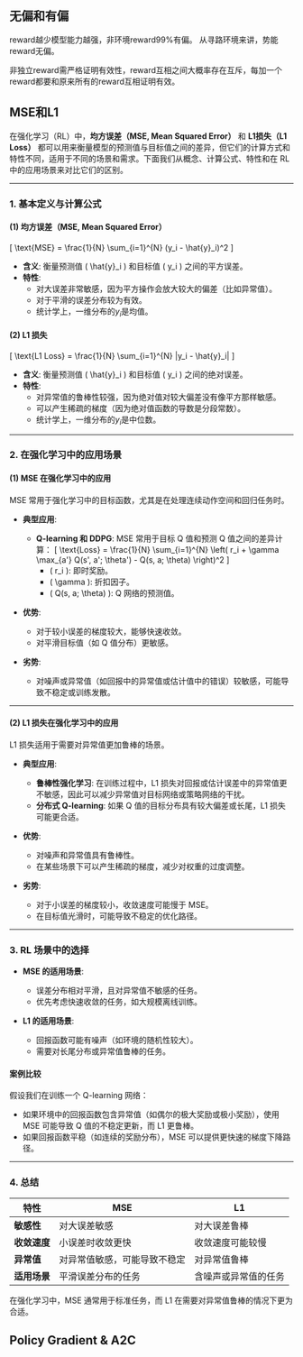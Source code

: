 ## 无偏和有偏

reward越少模型能力越强，非环境reward99%有偏。
从寻路环境来讲，势能reward无偏。

非独立reward需严格证明有效性，reward互相之间大概率存在互斥，每加一个reward都要和原来所有的reward互相证明有效。

## MSE和L1

在强化学习（RL）中，**均方误差（MSE, Mean Squared Error）** 和 **L1损失（L1 Loss）** 都可以用来衡量模型的预测值与目标值之间的差异，但它们的计算方式和特性不同，适用于不同的场景和需求。下面我们从概念、计算公式、特性和在 RL 中的应用场景来对比它们的区别。

---

### **1. 基本定义与计算公式**

#### **(1) 均方误差（MSE, Mean Squared Error）**
\[
\text{MSE} = \frac{1}{N} \sum_{i=1}^{N} (y_i - \hat{y}_i)^2
\]
- **含义**: 衡量预测值 \( \hat{y}_i \) 和目标值 \( y_i \) 之间的平方误差。
- **特性**:
  - 对大误差非常敏感，因为平方操作会放大较大的偏差（比如异常值）。
  - 对于平滑的误差分布较为有效。
  - 统计学上，一维分布的$y_i$是均值。

#### **(2) L1 损失**
\[
\text{L1 Loss} = \frac{1}{N} \sum_{i=1}^{N} |y_i - \hat{y}_i|
\]
- **含义**: 衡量预测值 \( \hat{y}_i \) 和目标值 \( y_i \) 之间的绝对误差。
- **特性**:
  - 对异常值的鲁棒性较强，因为绝对值对较大偏差没有像平方那样敏感。
  - 可以产生稀疏的梯度（因为绝对值函数的导数是分段常数）。
  - 统计学上，一维分布的$y_i$是中位数。

---

### **2. 在强化学习中的应用场景**

#### **(1) MSE 在强化学习中的应用**
MSE 常用于强化学习中的目标函数，尤其是在处理连续动作空间和回归任务时。

- **典型应用**:
  - **Q-learning 和 DDPG**:
    MSE 常用于目标 Q 值和预测 Q 值之间的差异计算：
    \[
    \text{Loss} = \frac{1}{N} \sum_{i=1}^{N} \left( r_i + \gamma \max_{a'} Q(s', a'; \theta') - Q(s, a; \theta) \right)^2
    \]
    - \( r_i \): 即时奖励。
    - \( \gamma \): 折扣因子。
    - \( Q(s, a; \theta) \): Q 网络的预测值。

- **优势**:
  - 对于较小误差的梯度较大，能够快速收敛。
  - 对平滑目标值（如 Q 值分布）更敏感。

- **劣势**:
  - 对噪声或异常值（如回报中的异常值或估计值中的错误）较敏感，可能导致不稳定或训练发散。

---

#### **(2) L1 损失在强化学习中的应用**
L1 损失适用于需要对异常值更加鲁棒的场景。

- **典型应用**:
  - **鲁棒性强化学习**:
    在训练过程中，L1 损失对回报或估计误差中的异常值更不敏感，因此可以减少异常值对目标网络或策略网络的干扰。
  - **分布式 Q-learning**:
    如果 Q 值的目标分布具有较大偏差或长尾，L1 损失可能更合适。

- **优势**:
  - 对噪声和异常值具有鲁棒性。
  - 在某些场景下可以产生稀疏的梯度，减少对权重的过度调整。

- **劣势**:
  - 对于小误差的梯度较小，收敛速度可能慢于 MSE。
  - 在目标值光滑时，可能导致不稳定的优化路径。

---

### **3. RL 场景中的选择**

- **MSE 的适用场景**:
  - 误差分布相对平滑，且对异常值不敏感的任务。
  - 优先考虑快速收敛的任务，如大规模离线训练。

- **L1 的适用场景**:
  - 回报函数可能有噪声（如环境的随机性较大）。
  - 需要对长尾分布或异常值鲁棒的任务。

#### **案例比较**
假设我们在训练一个 Q-learning 网络：
- 如果环境中的回报函数包含异常值（如偶尔的极大奖励或极小奖励），使用 MSE 可能导致 Q 值的不稳定更新，而 L1 更鲁棒。
- 如果回报函数平稳（如连续的奖励分布），MSE 可以提供更快速的梯度下降路径。

---

### **4. 总结**

| 特性        | MSE                          | L1                         |
|-------------|------------------------------|----------------------------|
| **敏感性**  | 对大误差敏感                 | 对大误差鲁棒               |
| **收敛速度**| 小误差时收敛更快             | 收敛速度可能较慢           |
| **异常值**  | 对异常值敏感，可能导致不稳定  | 对异常值鲁棒               |
| **适用场景**| 平滑误差分布的任务           | 含噪声或异常值的任务       |

在强化学习中，MSE 通常用于标准任务，而 L1 在需要对异常值鲁棒的情况下更为合适。

## Policy Gradient & A2C



